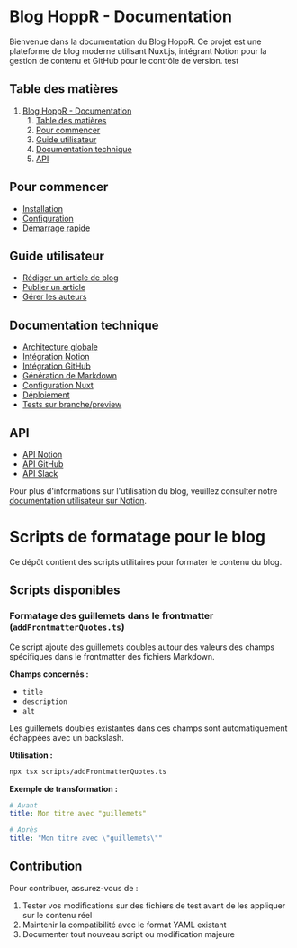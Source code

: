 # Blog HoppR - Documentation

Bienvenue dans la documentation du Blog HoppR. Ce projet est une plateforme de blog moderne utilisant Nuxt.js, intégrant Notion pour la gestion de contenu et GitHub pour le contrôle de version.
test
## Table des matières

1. [Blog HoppR - Documentation](#blog-hoppr---documentation)
   1. [Table des matières](#table-des-matières)
   2. [Pour commencer](#pour-commencer)
   3. [Guide utilisateur](#guide-utilisateur)
   4. [Documentation technique](#documentation-technique)
   5. [API](#api)

## Pour commencer

- [Installation](docs/getting-started/01_installation.md)
- [Configuration](docs/getting-started/02_configuration.md)
- [Démarrage rapide](docs/getting-started/03_quick_start.md)

## Guide utilisateur

- [Rédiger un article de blog](docs/user-guide/01_writing_blog_post.md)
- [Publier un article](docs/user-guide/02_publishing_article.md)
- [Gérer les auteurs](docs/user-guide/03_managing_authors.md)

## Documentation technique

- [Architecture globale](docs/technical/01_architecture.md)
- [Intégration Notion](docs/technical/02_notion_integration.md)
- [Intégration GitHub](docs/technical/03_github_integration.md)
- [Génération de Markdown](docs/technical/04_markdown_generation.md)
- [Configuration Nuxt](docs/technical/05_nuxt_configuration.md)
- [Déploiement](docs/technical/06_deployment.md)
- [Tests sur branche/preview](docs/technical/07_tests_on_branch_preview.md)

## API

- [API Notion](docs/api/01_notion_api.md)
- [API GitHub](docs/api/02_github_api.md)
- [API Slack](docs/api/03_slack_api.md)

Pour plus d'informations sur l'utilisation du blog, veuillez consulter notre [documentation utilisateur sur Notion](https://www.notion.so/hoppr-tech/Blog-HoppR-2cb814dde33e4356b0034a4457d6d3c4?p=95fafd7733564616b75bc8947216a4da&pm=s).
# Scripts de formatage pour le blog

Ce dépôt contient des scripts utilitaires pour formater le contenu du blog.

## Scripts disponibles

### Formatage des guillemets dans le frontmatter (`addFrontmatterQuotes.ts`)

Ce script ajoute des guillemets doubles autour des valeurs des champs spécifiques dans le frontmatter des fichiers Markdown.

**Champs concernés :**
- `title`
- `description`
- `alt`

Les guillemets doubles existantes dans ces champs sont automatiquement échappées avec un backslash.

**Utilisation :**
```bash
npx tsx scripts/addFrontmatterQuotes.ts
```

**Exemple de transformation :**
```yaml
# Avant
title: Mon titre avec "guillemets"
```

```yaml
# Après
title: "Mon titre avec \"guillemets\""
```

## Contribution

Pour contribuer, assurez-vous de :
1. Tester vos modifications sur des fichiers de test avant de les appliquer sur le contenu réel
2. Maintenir la compatibilité avec le format YAML existant
3. Documenter tout nouveau script ou modification majeure
